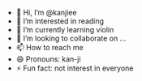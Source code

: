 - 👋 Hi, I’m @kanjiee
- 👀 I’m interested in reading
- 🌱 I’m currently learning violin
- 💞️ I’m looking to collaborate on ...
- 📫 How to reach me 
- 😄 Pronouns: kan-ji
- ⚡ Fun fact: not interest in everyone

<!---
kanjiee/kanjiee is a ✨ special ✨ repository because its `README.md` (this file) appears on your GitHub profile.
You can click the Preview link to take a look at your changes.
--->
